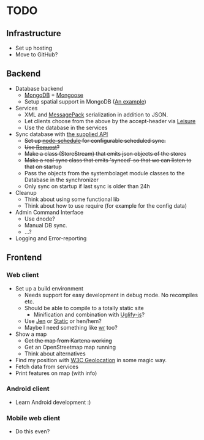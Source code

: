 # TODO

## Infrastructure
 - Set up hosting
 - Move to GitHub?

## Backend
 - Database backend
     - [MongoDB][5] + [Mongoose][6]
     - Setup spatial support in MongoDB ([An example][13])
 - Services
     - XML and [MessagePack][2] serialization in addition to JSON.
     - Let clients choose from the above by the accept-header via [Leisure][3]
     - Use the database in the services
 - Sync database with [the supplied API][1]
     - <del>Set up [node-schedule][4] for configurable scheduled sync.</del>
     - <del>Use [Request][9]?</del>
     - <del>Make a class (StoreStream) that emits json objects of the stores</del>
     - <del>Make a real sync class that emits 'synced' 
       so that we can listen to that on startup</del>
     - Pass the objects from the systembolaget module classes to the Database in the synchronizer
     - Only sync on startup if last sync is older than 24h
 - Cleanup
     - Think about using some functional lib
     - Think about how to use require (for example for the config data)
 - Admin Command Interface
     - Use dnode?
     - Manual DB sync. 
     - ...?
 - Logging and Error-reporting


## Frontend

### Web client
 - Set up a build environment
     - Needs support for easy development in debug mode. No recompiles etc.
     - Should be able to compile to a totally static site
         - Minification and combination with [Uglify-js][8]?
     - Use [Jen][10] or [Static][11] or hen/hem? 
     - Maybe I need something like [wr][12] too?
 - Show a map
     - <del>Get the map from Kartena working</del>
     - Get an OpenStreetmap map running
     - Think about alternatives
 - Find my position with [W3C Geolocation][7] in some magic way.
 - Fetch data from services
 - Print features on map (with info)

### Android client
 - Learn Android development :)

### Mobile web client
 - Do this even?

[1]:  http://www.systembolaget.se/Assortment.aspx?butikerombud=1
[2]:  https://github.com/pgriess/node-msgpack
[3]:  https://github.com/kevinswiber/leisure
[4]:  https://github.com/mattpat/node-schedule
[5]:  http://www.mongodb.org
[6]:  https://github.com/LearnBoost/mongoose
[7]:  http://www.w3.org/TR/geolocation-API/
[8]:  http://search.npmjs.org/#/uglify-js
[9]:  https://github.com/mikeal/request
[10]: https://github.com/rfunduk/jen
[11]: http://walmartlabs.github.com/static/
[12]: https://github.com/pmuellr/wr
[13]: https://github.com/fredrikmollerstrand/nodejs-mongodb-spatial-search
